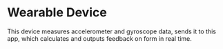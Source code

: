 # Wearable Device

This device measures accelerometer and gyroscope data, sends it to this app, which calculates and outputs feedback on form in real time.


